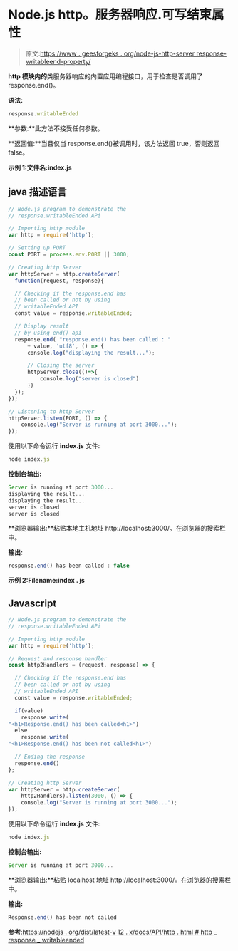 # Node.js http。服务器响应.可写结束属性

> 原文:[https://www . geesforgeks . org/node-js-http-server response-writableend-property/](https://www.geeksforgeeks.org/node-js-http-serverresponse-writableended-property/)

**http 模块内的**类服务器响应的内置应用编程接口，用于检查是否调用了 response.end()。

**语法:**

```js
response.writableEnded
```

**参数:**此方法不接受任何参数。

**返回值:**当且仅当 response.end()被调用时，该方法返回 true，否则返回 false。

**示例 1:文件名:index.js**

## java 描述语言

```js
// Node.js program to demonstrate the  
// response.writableEnded APi

// Importing http module 
var http = require('http'); 

// Setting up PORT 
const PORT = process.env.PORT || 3000; 

// Creating http Server 
var httpServer = http.createServer(
  function(request, response){ 

  // Checking if the response.end has 
  // been called or not by using 
  // writableEnded API
  const value = response.writableEnded;

  // Display result
  // by using end() api
  response.end( "response.end() has been called : "
      + value, 'utf8', () => { 
      console.log("displaying the result..."); 

      // Closing the server
      httpServer.close(()=>{
          console.log("server is closed")
      })
  }); 
}); 

// Listening to http Server 
httpServer.listen(PORT, () => { 
    console.log("Server is running at port 3000..."); 
});
```

使用以下命令运行 **index.js** 文件:

```js
node index.js
```

**控制台输出:**

```js
Server is running at port 3000...
displaying the result...
displaying the result...
server is closed
server is closed
```

**浏览器输出:**粘贴本地主机地址 http://localhost:3000/。在浏览器的搜索栏中。

**输出:**

```js
response.end() has been called : false
```

**示例 2:Filename:index . js**

## Javascript

```js
// Node.js program to demonstrate the  
// response.writableEnded APi

// Importing http module 
var http = require('http'); 

// Request and response handler 
const http2Handlers = (request, response) => { 

  // Checking if the response.end has
  // been called or not by using 
  // writableEnded API
  const value = response.writableEnded;

  if(value)
    response.write(
"<h1>Response.end() has been called<h1>")
  else
    response.write(
"<h1>Response.end() has been not called<h1>")

  // Ending the response
  response.end()
}; 

// Creating http Server 
var httpServer = http.createServer(
    http2Handlers).listen(3000, () => { 
    console.log("Server is running at port 3000..."); 
});
```

使用以下命令运行 **index.js** 文件:

```js
node index.js
```

**控制台输出:**

```js
Server is running at port 3000...
```

**浏览器输出:**粘贴 localhost 地址 http://localhost:3000/。在浏览器的搜索栏中。

**输出:**

```js
Response.end() has been not called
```

**参考**:[https://nodejs . org/dist/latest-v 12 . x/docs/API/http . html # http _ response _ writableended](https://nodejs.org/dist/latest-v12.x/docs/api/http.html#http_response_writableended)